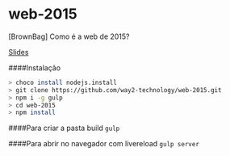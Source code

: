 web-2015
========

[BrownBag] Como é a web de 2015?

[Slides](http://slides.com/luisrudge/web-2015)

####Instalação
```bash
> choco install nodejs.install
> git clone https://github.com/way2-technology/web-2015.git
> npm i -g gulp
> cd web-2015
> npm install
```

####Para criar a pasta build
`gulp`

####Para abrir no navegador com livereload
`gulp server`
